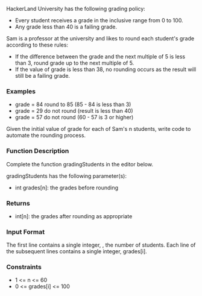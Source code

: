 HackerLand University has the following grading policy:

- Every student receives a grade in the inclusive range from 0 to 100.
- Any grade less than 40 is a failing grade.

Sam is a professor at the university and likes to round each student's grade according to these rules:

-    If the difference between the grade and the next multiple of 5 is less than 3, round grade up to the next multiple of 5.
- If the value of grade is less than 38, no rounding occurs as the result will still be a failing grade.

### Examples

- grade = 84 round to 85 (85 - 84 is less than 3)
- grade = 29 do not round (result is less than 40)
- grade = 57 do not round (60 - 57 is 3 or higher)

Given the initial value of grade for each of Sam's n students, write code to automate the rounding process.

### Function Description

Complete the function gradingStudents in the editor below.

gradingStudents has the following parameter(s):

-    int grades[n]: the grades before rounding

### Returns

-   int[n]: the grades after rounding as appropriate

### Input Format

The first line contains a single integer,
, the number of students.
Each line of the subsequent lines contains a single integer, grades[i].

### Constraints
- 1 <= n <= 60
- 0 <= grades[i] <= 100